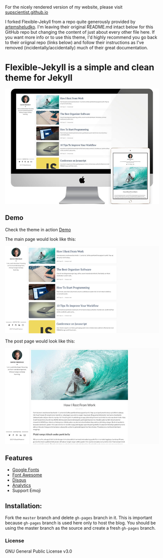 For the nicely rendered version of my website, please visit [supscientist.github.io](supscientist.github.io)

I forked Flexible-Jekyll from a repo quite generously provided by [artemsheludko](https://github.com/artemsheludko).
I'm leaving their original README.md intact below for this GitHub repo but changing the content of just about
every other file here. If you want more info or to use this theme, I'd highly recommend you
go back to their oriignal repo (links below) and follow their instructions as I've removed
(incidentally/accidentally) much of their great documentation.

# Flexible-Jekyll is a simple and clean theme for Jekyll

![](https://github.com/artemsheludko/flexible-jekyll/blob/master/assets/img/promo-img.jpg?raw=true)

## Demo

Check the theme in action [Demo](https://artemsheludko.github.io/flexible-jekyll/)

The main page would look like this:

![Main page preview](https://github.com/artemsheludko/flexible-jekyll/blob/master/assets/img/home-page.jpg?raw=true)

The post page would look like this:

![Post page preview](https://github.com/artemsheludko/flexible-jekyll/blob/master/assets/img/post-example.jpg?raw=true)

## Features

- [Google Fonts](https://fonts.google.com/)
- [Font Awesome](http://fontawesome.io/)
- [Disqus](https://disqus.com/)
- [Analytics](https://analytics.google.com/analytics/web/)
- Support Emoji

## Installation:

Fork the ``master`` branch and delete ``gh-pages`` branch in it. This is important because ``gh-pages`` branch is used here only to host the blog. You should be using the master branch as the source and create a fresh ``gh-pages`` branch.

### License

GNU General Public License v3.0
